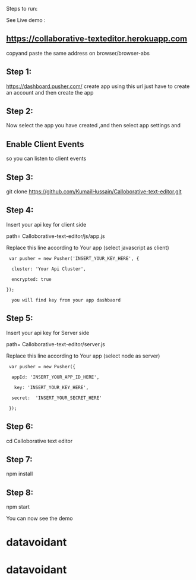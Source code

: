 Steps to run:

See Live demo :

  ## https://collaborative-texteditor.herokuapp.com
  
 copyand paste the same address on browser/browser-abs
 
  
  
## Step 1:
https://dashboard.pusher.com/ create app using this url  just have to create an account and then create the app

## Step 2: 
Now select the app you have created ,and then select app settings and
## Enable Client Events  
so you can listen to client events

## Step 3:

git clone https://github.com/KumailHussain/Calloborative-text-editor.git

## Step 4:

Insert your api key for client side

path= Calloborative-text-editor/js/app.js 

Replace this line according to Your app  (select javascript as client)

     var pusher = new Pusher('INSERT_YOUR_KEY_HERE', {
     
      cluster: 'Your Api Cluster',
      
      encrypted: true
      
    });
        
      you will find key from your app dashbaord 
      
## Step 5:

Insert your api key for Server side

path= Calloborative-text-editor/server.js

Replace this line according to Your app (select node as server)

     var pusher = new Pusher({

      appId: 'INSERT_YOUR_APP_ID_HERE',
  
       key: 'INSERT_YOUR_KEY_HERE',
  
      secret:  'INSERT_YOUR_SECRET_HERE' 
  
     });


## Step 6:

cd Calloborative text editor

## Step 7:

npm install
     
## Step 8:
npm start

You can now see the demo
# datavoidant
# datavoidant
